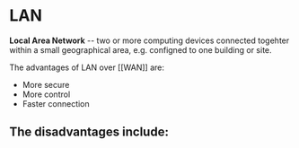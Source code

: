 # LAN
**Local Area Network** -- two or more computing devices connected togehter
within a small geographical area, e.g. configned to one building or site.

The advantages of LAN over [[WAN]] are:
- More secure
- More control
- Faster connection

The disadvantages include:
- 

